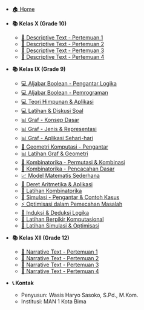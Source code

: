 <!-- _sidebar.md -->

- [🏠 Home](/)

- **📚 Kelas X (Grade 10)**

  - [📖 Descriptive Text - Pertemuan 1](english/x/descriptive-text-x.md)
  - [📖 Descriptive Text - Pertemuan 2](english/x/descriptive-text-x-meeting2.md)
  - [📖 Descriptive Text - Pertemuan 3](english/x/descriptive-text-x-meeting3.md)
  - [📖 Descriptive Text - Pertemuan 4](english/x/descriptive-text-x-meeting4.md)

- **📚 Kelas IX (Grade 9)**

  - [💻 Aljabar Boolean - Pengantar Logika](tik/ix/aljabar-boolean-pengantar-ix.md)
  - [💻 Aljabar Boolean - Pemrograman](tik/ix/aljabar-boolean-pemrograman-ix.md)
  - [💻 Teori Himpunan & Aplikasi](tik/ix/teori-himpunan-ix.md)
  - [💻 Latihan & Diskusi Soal](tik/ix/aljabar-boolean-latihan-ix.md)
  - [📊 Graf - Konsep Dasar](tik/ix/graf-konsep-dasar-ix.md)
  - [📊 Graf - Jenis & Representasi](tik/ix/graf-jenis-representasi-ix.md)
  - [📊 Graf - Aplikasi Sehari-hari](tik/ix/graf-aplikasi-sehari-hari-ix.md)
  - [🔺 Geometri Komputasi - Pengantar](tik/ix/geometri-komputasi-pengantar-ix.md)
  - [📊 Latihan Graf & Geometri](tik/ix/graf-geometri-latihan-ix.md)
  - [🔢 Kombinatorika - Permutasi & Kombinasi](tik/ix/kombinatorika-permutasi-kombinasi-ix.md)
  - [🔢 Kombinatorika - Pencacahan Dasar](tik/ix/kombinatorika-pencacahan-dasar-ix.md)
  - [📈 Model Matematis Sederhana](tik/ix/kombinatorika-model-matematis-ix.md)
  - [📐 Deret Aritmetika & Aplikasi](tik/ix/kombinatorika-deret-aritmetika-ix.md)
  - [🔢 Latihan Kombinatorika](tik/ix/kombinatorika-latihan-diskusi-ix.md)
  - [🎯 Simulasi - Pengantar & Contoh Kasus](tik/ix/simulasi-pengantar-ix.md)
  - [⚡ Optimisasi dalam Pemecahan Masalah](tik/ix/optimisasi-konsep-ix.md)
  - [🧠 Induksi & Deduksi Logika](tik/ix/induksi-deduksi-logika-ix.md)
  - [🤖 Latihan Berpikir Komputasional](tik/ix/berpikir-komputasional-latihan-ix.md)
  - [🎯 Latihan Simulasi & Optimisasi](tik/ix/simulasi-optimisasi-latihan-diskusi-ix.md)

- **📚 Kelas XII (Grade 12)**

  - [📖 Narrative Text - Pertemuan 1](english/xii/narative-text-xii.md)
  - [📖 Narrative Text - Pertemuan 2](english/xii/narrative-text-xii-meeting2.md)
  - [📖 Narrative Text - Pertemuan 3](english/xii/narrative-text-xii-meeting3.md)
  - [📖 Narrative Text - Pertemuan 4](english/xii/narrative-text-xii-meeting4.md)

- **📞 Kontak**
  - Penyusun: Wasis Haryo Sasoko, S.Pd., M.Kom.
  - Institusi: MAN 1 Kota Bima
